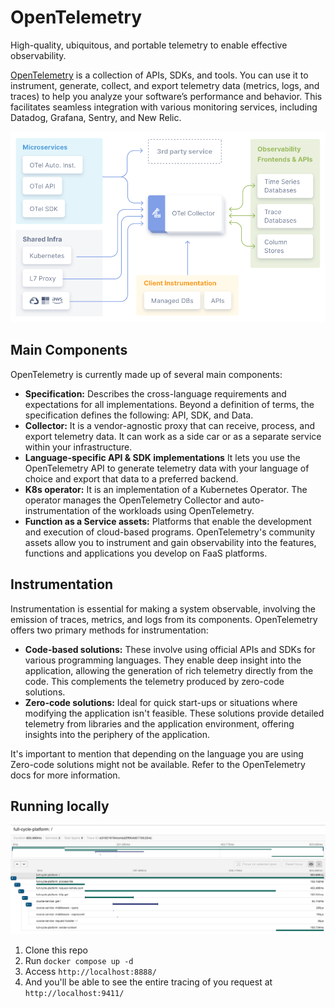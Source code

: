 # OpenTelemetry

High-quality, ubiquitous, and portable telemetry to enable effective observability.

[OpenTelemetry](https://opentelemetry.io/) is a collection of APIs, SDKs, and tools. You can use it to instrument, generate, collect, and export telemetry data (metrics, logs, and traces) to help you analyze your software’s performance and behavior. This facilitates seamless integration with various monitoring services, including Datadog, Grafana, Sentry, and New Relic.

![OpenTelemetry architecture](./docs/images/architecture.png)

## Main Components

OpenTelemetry is currently made up of several main components:

- **Specification:** Describes the cross-language requirements and expectations for all implementations. Beyond a definition of terms, the specification defines the following: API, SDK, and Data.
- **Collector:** It is a vendor-agnostic proxy that can receive, process, and export telemetry data. It can work as a side car or as a separate service within your infrastructure.
- **Language-specific API & SDK implementations** It lets you use the OpenTelemetry API to generate telemetry data with your language of choice and export that data to a preferred backend.
- **K8s operator:** It is an implementation of a Kubernetes Operator. The operator manages the OpenTelemetry Collector and auto-instrumentation of the workloads using OpenTelemetry.
- **Function as a Service assets:** Platforms that enable the development and execution of cloud-based programs. OpenTelemetry's community assets allow you to instrument and gain observability into the features, functions and applications you develop on FaaS platforms.

## Instrumentation

Instrumentation is essential for making a system observable, involving the emission of traces, metrics, and logs from its components. OpenTelemetry offers two primary methods for instrumentation:

- **Code-based solutions:** These involve using official APIs and SDKs for various programming languages. They enable deep insight into the application, allowing the generation of rich telemetry directly from the code. This complements the telemetry produced by zero-code solutions.
- **Zero-code solutions:** Ideal for quick start-ups or situations where modifying the application isn't feasible. These solutions provide detailed telemetry from libraries and the application environment, offering insights into the periphery of the application.

It's important to mention that depending on the language you are using Zero-code solutions might not be available. Refer to the OpenTelemetry docs for more information.

## Running locally

![Zipkin Dashboard](./docs/images/zipkin.png)

1. Clone this repo
1. Run `docker compose up -d`
1. Access `http://localhost:8888/`
1. And you'll be able to see the entire tracing of you request at `http://localhost:9411/`
